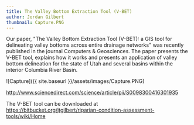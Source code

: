 ```yaml
---
title: The Valley Bottom Extraction Tool (V-BET)
author: Jordan Gilbert 
thumbnail: Capture.PNG
---
```


Our paper, "The Valley Bottom Extraction Tool (V-BET): a GIS tool for delineating valley bottoms across entire drainage networks" was recently published in the journal Computers & Geosciences.  The paper presents the V-BET tool, explains how it works and presents an application of valley bottom delineation for the state of Utah and several basins within the interior Columbia River Basin.

![Capture]({{ site.baseurl }}/assets/images/Capture.PNG)

<http://www.sciencedirect.com/science/article/pii/S0098300416301935>

The V-BET tool can be downloaded at <https://bitbucket.org/jtgilbert/riparian-condition-assessment-tools/wiki/Home>

